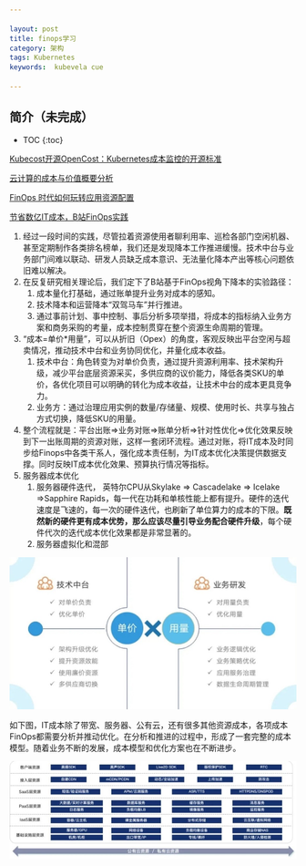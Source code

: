 ```yaml
---

layout: post
title: finops学习
category: 架构
tags: Kubernetes
keywords:  kubevela cue

---
```


## 简介（未完成）

* TOC
{:toc}

[Kubecost开源OpenCost：Kubernetes成本监控的开源标准](https://mp.weixin.qq.com/s/M4taU-hvKhXvBS7hKtSarg)

[云计算的成本与价值概要分析](https://mp.weixin.qq.com/s/4RHc3axLmflp9ZLA51CI5A)

[FinOps 时代如何玩转应用资源配置](https://mp.weixin.qq.com/s/2ulduH_zKKcCsB64sVI0bg)

[节省数亿IT成本，B站FinOps实践](https://mp.weixin.qq.com/s/UazEbztac0asam9qb6zHgg)
1. 经过一段时间的实践，尽管拉着资源使用者聊利用率、巡检各部门空闲机器、甚至定期制作各类排名榜单，我们还是发现降本工作推进缓慢。技术中台与业务部门间难以联动、研发人员缺乏成本意识、无法量化降本产出等核心问题依旧难以解决。
2. 在反复研究相关理论后，我们定下了B站基于FinOps视角下降本的实验路径：
    1. 成本量化打基础，通过账单提升业务对成本的感知。
    2. 技术降本和运营降本“双驾马车”并行推进。
    3. 通过事前计划、事中控制、事后分析多项举措，将成本的指标纳入业务方案和商务采购的考量，成本控制贯穿在整个资源生命周期的管理。
3. “成本=单价*用量”，可以从折旧（Opex）的角度，客观反映出平台空闲与超卖情况，推动技术中台和业务协同优化，并量化成本收益。
    1. 技术中台：角色转变为对单价负责，通过提升资源利用率、技术架构升级，减少平台底层资源采买，多供应商的议价能力，降低各类SKU的单价，各优化项目可以明确的转化为成本收益，让技术中台的成本更具竞争力。
    2. 业务方：通过治理应用实例的数量/存储量、规模、使用时长、共享与独占方式切换，降低SKU的用量。
4. 整个流程就是：平台出账=>业务对账=>账单分析=>针对性优化=>优化效果反映到下一出账周期的资源对账，这样一套闭环流程。通过对账，将IT成本及时同步给Finops中各类干系人，强化成本责任制，为IT成本优化决策提供数据支撑。同时反映IT成本优化效果、预算执行情况等指标。
5.  服务器成本优化
    1. 服务器硬件迭代， 英特尔CPU从Skylake => Cascadelake => Icelake =>Sapphire Rapids，每一代在功耗和单核性能上都有提升。硬件的迭代速度是飞速的，每一次的硬件迭代，也刷新了单位算力的成本的下限。**既然新的硬件更有成本优势，那么应该尽量引导业务配合硬件升级**，每个硬件代次的迭代成本优化效果都是非常显著的。
    2. 服务器虚拟化和混部

![](/public/upload/kubernetes/finops_work.jpg)

如下图，IT成本除了带宽、服务器、公有云，还有很多其他资源成本，各项成本FinOps都需要分析并推动优化。在分析和推进的过程中，形成了一套完整的成本模型。随着业务不断的发展，成本模型和优化方案也在不断进步。

![](/public/upload/kubernetes/finops_cost.jpg)